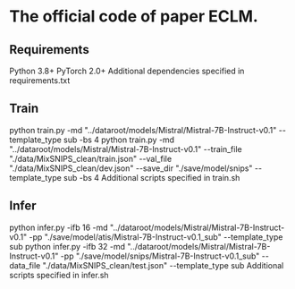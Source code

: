 # The official code of paper ECLM.

## Requirements
Python 3.8+
PyTorch 2.0+
Additional dependencies specified in requirements.txt

## Train
python train.py -md "../dataroot/models/Mistral/Mistral-7B-Instruct-v0.1" --template_type sub -bs 4
python train.py -md "../dataroot/models/Mistral/Mistral-7B-Instruct-v0.1" --train_file "./data/MixSNIPS_clean/train.json" --val_file "./data/MixSNIPS_clean/dev.json" --save_dir "./save/model/snips" --template_type sub  -bs 4 
Additional scripts specified in train.sh

## Infer
python infer.py -ifb 16 -md "../dataroot/models/Mistral/Mistral-7B-Instruct-v0.1" -pp "./save/model/atis/Mistral-7B-Instruct-v0.1_sub" --template_type sub
python infer.py -ifb 32 -md "../dataroot/models/Mistral/Mistral-7B-Instruct-v0.1" -pp "./save/model/snips/Mistral-7B-Instruct-v0.1_sub" --data_file "./data/MixSNIPS_clean/test.json" --template_type sub
Additional scripts specified in infer.sh
